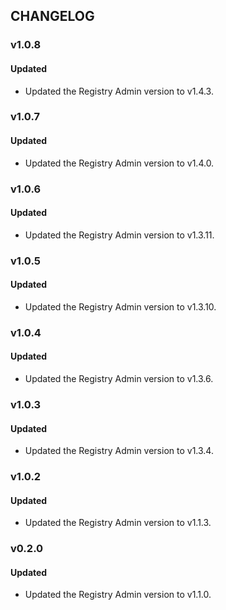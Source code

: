 ## CHANGELOG

### v1.0.8
#### Updated
- Updated the Registry Admin version to v1.4.3.

### v1.0.7
#### Updated
- Updated the Registry Admin version to v1.4.0.

### v1.0.6
#### Updated
- Updated the Registry Admin version to v1.3.11.

### v1.0.5
#### Updated
- Updated the Registry Admin version to v1.3.10.

### v1.0.4
#### Updated
- Updated the Registry Admin version to v1.3.6.

### v1.0.3
#### Updated
- Updated the Registry Admin version to v1.3.4.

### v1.0.2
#### Updated
- Updated the Registry Admin version to v1.1.3.

### v0.2.0
#### Updated
- Updated the Registry Admin version to v1.1.0.
